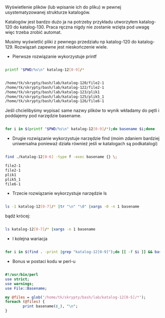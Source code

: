 <!--
.. title: Bash - wyświetlenie plików w strukturze podobnych katalogów
.. slug: bash-wyswietlenie-plikow-w-strukturze-podobnych-katalogow
.. date: 2019-09-21
.. tags: linux, bash
.. category: tech
.. link: 
.. description: 
.. type: text
-->

Wyświetlenie plików (lub wpisanie ich do pliku) w pewnej usystematyzowanej strukturze katalogów.

Katalogów jest bardzo dużo ja na potrzeby przykładu utworzyłem katalog-120 do katalog-130. Praca ręczna nigdy nie zostanie wzięta pod uwagę więc trzeba zrobić automat.

Musimy wyświetlić pliki z pewnego przedziału np katalog-120 do katalog-129. Rozwiązań zapewne jest nieskończenie wiele.

- Pierwsze rozwiązanie wykorzystuje printf

```bash

printf "$PWD/%s\n" katalog-12[0-9]/*


/home/tk/skrypty/bash/lab/katalog-120/file2-1
/home/tk/skrypty/bash/lab/katalog-122/file2-1
/home/tk/skrypty/bash/lab/katalog-123/plik1
/home/tk/skrypty/bash/lab/katalog-125/plik5_1
/home/tk/skrypty/bash/lab/katalog-126/file6-1

```

Jeśli chcielibyśmy wypisać same nazwy plików to wynik wkładamy do pętli i poddajemy pod narzędzie basename.

```bash

for i in $(printf "$PWD/%s\n" katalog-12[0-9]/*);do basename $i;done

```

- Drugie rozwiązanie wykorzystuje narzędzie find (moim zdaniem bardziej uniwersalna ponieważ działa również jeśli w katalogach są podkatalogi)

```bash

find ./katalog-12[0-6] -type f -exec basename {} \;

file2-1
file2-1
plik1
plik5_1
file6-1

```

- Trzecie rozwiązanie wykorzystuje narzędzie ls

```bash

ls -1 katalog-12[0-7]/* |tr "\n" "\0" |xargs -0 -n 1 basename

```

bądź krócej:

```bash

ls katalog-12[0-7]/* |xargs -n 1 basename

```

- I kolejna wariacja

```bash

for i in $(find . -print |grep "katalog-12[0-9]");do [[ -f $i ]] && basename $i;done

```

- Bonus w postaci kodu w perl-u

```perl

#!/usr/bin/perl
use strict;
use warnings;
use File::Basename;

my @files = glob('/home/tk/skrypty/bash/lab/katalog-12[0-5]/*');
foreach (@files) {
        print basename($_), "\n";
}

```


